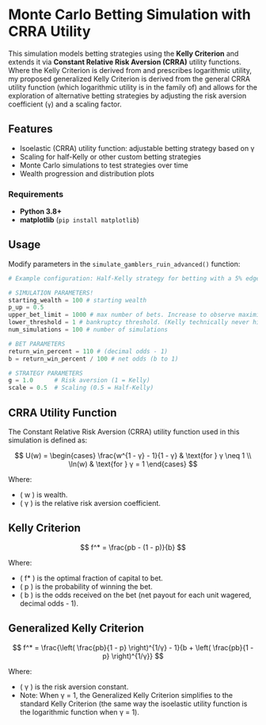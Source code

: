 # Monte Carlo Betting Simulation with CRRA Utility

This simulation models betting strategies using the **Kelly Criterion** and extends it via **Constant Relative Risk Aversion (CRRA)** utility functions. Where the Kelly Criterion is derived from and prescribes logarithmic utility, my proposed generalized Kelly Criterion is derived from the general CRRA utility function (which logarithmic utility is in the family of) and allows for the exploration of alternative betting strategies by adjusting the risk aversion coefficient (`γ`) and a scaling factor.

## Features
- Isoelastic (CRRA) utility function: adjustable betting strategy based on γ
- Scaling for half-Kelly or other custom betting strategies
- Monte Carlo simulations to test strategies over time
- Wealth progression and distribution plots

### Requirements
- **Python 3.8+**
- **matplotlib** (`pip install matplotlib`)

## Usage

Modify parameters in the `simulate_gamblers_ruin_advanced()` function:

```python
# Example configuration: Half-Kelly strategy for betting with a 5% edge

# SIMULATION PARAMETERS!
starting_wealth = 100 # starting wealth
p_up = 0.5
upper_bet_limit = 1000 # max number of bets. Increase to observe maximization of geometric growth under Kelly (or to observe long-term growth).
lower_threshold = 1 # bankruptcy threshold. (Kelly technically never hits ruin because it assumes money is infinitely divisible, so you might raise this to > 0.)
num_simulations = 100 # number of simulations

# BET PARAMETERS
return_win_percent = 110 # (decimal odds - 1)
b = return_win_percent / 100 # net odds (b to 1)

# STRATEGY PARAMETERS
g = 1.0      # Risk aversion (1 = Kelly)
scale = 0.5  # Scaling (0.5 = Half-Kelly)
```

## CRRA Utility Function

The Constant Relative Risk Aversion (CRRA) utility function used in this simulation is defined as:

$$
U(w) =
\begin{cases} 
\frac{w^{1 - γ} - 1}{1 - γ} & \text{for } γ \neq 1 \\
\ln(w) & \text{for } γ = 1
\end{cases}
$$

Where:
- \( w \) is wealth.
- \( γ \) is the relative risk aversion coefficient.

## Kelly Criterion
$$
f^* = \frac{pb - (1 - p)}{b}
$$

Where:
- \( f* \) is the optimal fraction of capital to bet.
- \( p \) is the probability of winning the bet.
- \( b \) is the odds received on the bet (net payout for each unit wagered, decimal odds - 1).

## Generalized Kelly Criterion
$$
f^* = \frac{\left( \frac{pb}{1 - p} \right)^{1/γ} - 1}{b + \left( \frac{pb}{1 - p} \right)^{1/γ}}
$$

Where:
- \( γ \) is the risk aversion constant.
- Note: When γ = 1, the Generalized Kelly Criterion simplifies to the standard Kelly Criterion (the same way the isoelastic utility function is the logarithmic function when γ = 1).
